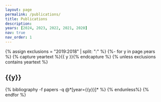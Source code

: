 ```yaml
---
layout: page
permalink: /publications/
title: Publications
description:
years: [2024, 2023, 2022, 2021, 2020]
nav: true
nav_order: 1
---
```

<!-- _pages/publications.md -->
<div class="publications">
{% assign exclusions = "2019:2018" | split: ":" %}
{%- for y in page.years %}
	{% capture yeartext %}{{ y }}{% endcapture %}
	{% unless exclusions contains yeartext %}
	  <h2 class="year">{{y}}</h2>
	  {% bibliography -f papers -q @*[year={{y}}]* %}
	{% endunless%}
{% endfor %}

</div>
